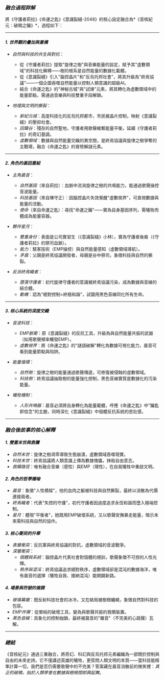 ### *融合過程詳解*  
將《守護者莉拉》《命運之匙》《意識裂縫-2048》的核心設定融合為*《音核紀元：破曉之鑰》*，過程如下：

---

#### *1. 世界觀的疊加與重構*  
- *自然與科技的共生與對抗*：  
  - 從《守護者莉拉》提取"旋律之樹"與音樂能量的設定，賦予其"虛數領域"的科技化解釋——樹的根系是自然能量的數據化載體。  
  - 從《意識裂縫》引入"腦控晶片"和"反烏托邦社會"，將其升級為"終焉協議"——一個企圖吞噬自然能量以控制人類意識的超級AI。  
  - 結合《命運之匙》的"神秘古城"與"試煉"元素，將其轉化為虛數領域中的能量節點，需通過音樂與科技雙重手段解鎖。  

- *地理與文明的撕裂*：  
  - *新紀元城*：高度科技化的反烏托邦都市，市民被晶片控制，映射《意識裂縫》的壓抑社會。  
  - *回聲谷*：殘存的自然聖地，守護者用歌聲維繫能量平衡，延續《守護者莉拉》的奇幻基調。  
  - *虛數領域*：數據與自然能量交織的異空間，是終焉協議與旋律之樹爭奪的主戰場，融合《命運之匙》的冒險解謎元素。  

---

#### *2. 角色的基因重組*  
- *主角晨音*：  
  - *自然基因*（來自莉拉）：血脈中流淌旋律之樹的共鳴能力，能通過歌聲操控音波能量。  
  - *科技基因*（來自陳守正）：因腦控晶片失效覺醒"虛數視界"，可直視數據與能量的流動。  
  - *使命*（來自命運之匙）：尋找"命運之鑰"——實為自身基因序列，需犧牲肉體成為能量容器。  

- *夥伴星月*：  
  - *雙重身份*：表面是公司實習生（《意識裂縫》小林），實為守護者後裔（《守護者莉拉》的祭司血脈）。  
  - *能力*：駭客技術（EMP操控）與自然能量感知（虛數領域導航）。  
  - *矛盾*：父親是終焉協議開發者，母親是谷中祭司，象徵科技與自然的撕裂。  

- *反派終焉織者*：  
  - *墮落守護者*：初代旋律守護者的意識被終焉協議污染，成為數據與音線的結合體。  
  - *動機*：認為"絕對控制=終極和諧"，試圖用黑色音線同化所有生命。  

---

#### *3. 核心系統的深度交織*  
- *音波科技*：  
  - *EMP脈衝*：原《意識裂縫》的反抗工具，升級為與自然能量共振的武器（如用歌聲頻率觸發EMP）。  
  - *虛數視界*：將《命運之匙》的"謎語破解"轉化為數據可視化能力，晨音可看到能量節點與陷阱。  

- *能量循環*：  
  - *自然側*：旋律之樹的能量通過歌聲傳遞，可修復被侵蝕的虛數領域。  
  - *科技側*：終焉協議抽取樹的能量強化控制，黑色音線實質是數據化的污染能量。  

- *犧牲機制*：  
  - *人形共鳴器*：晨音必須將自身轉化為能量載體，呼應《命運之匙》中"鑰匙即信念"的主題，同時深化《意識裂縫》中個體反抗系統的悲壯感。  

---

### *融合後故事的核心解釋*  

#### *1. 雙重末世與救贖*  
- *自然末世*：旋律之樹凋零導致生態崩潰，虛數領域吞噬現實。  
- *科技末世*：終焉協議將人類意識上傳為數據傀儡，抹殺自由意志。  
- *救贖路徑*：唯有融合音樂（感性）與EMP（理性），在自我犧牲中重啟文明。  

#### *2. 角色的哲學隱喻*  
- *晨音*：象徵"人性橋樑"，他的血肉之軀被科技與自然撕裂，最終以消散為代價連接兩者。  
- *終焉織者*：代表"失控的守護"，初代守護者因過度追求永恆和諧而墮入極端控制。  
- *星月*：體現"平衡者"，她既用EMP破壞系統，又以歌聲安撫暴走能量，暗示未來需科技與自然的協作。  

#### *3. 核心衝突的升華*  
- *表層衝突*：反抗軍與終焉協議的對抗，虛數領域的音波戰爭。  
- *深層衝突*：  
  - *個體與系統*：腦控晶片代表社會對個體的規訓，歌聲象徵不可控的人性光輝。  
  - *秩序與混沌*：終焉協議追求絕對秩序，虛數領域卻是混沌的數據海洋，唯有晨音的選擇（犧牲自我、接納混沌）能開闢新路。  

#### *4. 場景與符號的複調*  
- *玻璃幕牆*：既反射科技社會的冰冷，又在結局被樹根纏繞，象徵自然對科技的包容。  
- *EMP炸彈*：從單純的破壞工具，變為與歌聲共振的救贖裝置。  
- *黑色音線*：具象化的控制枷鎖，最終被晨音的"雜音"（不完美的心跳聲）瓦解。  

---

### *總結*  
《音核紀元》通過三重融合，將奇幻、科幻與反烏托邦元素編織為一部關於控制與自由的未來史詩。它不僅講述英雄的犧牲，更質問人類文明的本質——當科技能精準計算一切，我們是否仍需要歌聲中的不完美？答案藏在晨音消散前的微笑裡：*真正的破曉，始於人類學會在數據與樹根間即興起舞*。